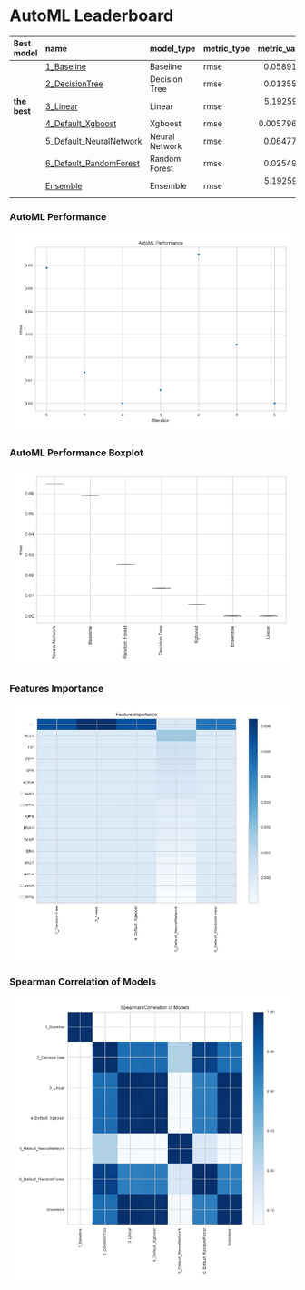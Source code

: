 # AutoML Leaderboard

| Best model   | name                                                         | model_type     | metric_type   |   metric_value |   train_time |
|:-------------|:-------------------------------------------------------------|:---------------|:--------------|---------------:|-------------:|
|              | [1_Baseline](1_Baseline/README.md)                           | Baseline       | rmse          |    0.0589199   |         0.6  |
|              | [2_DecisionTree](2_DecisionTree/README.md)                   | Decision Tree  | rmse          |    0.0135558   |         1.35 |
| **the best** | [3_Linear](3_Linear/README.md)                               | Linear         | rmse          |    5.19259e-17 |         1.3  |
|              | [4_Default_Xgboost](4_Default_Xgboost/README.md)             | Xgboost        | rmse          |    0.00579678  |         1.71 |
|              | [5_Default_NeuralNetwork](5_Default_NeuralNetwork/README.md) | Neural Network | rmse          |    0.0647758   |         0.62 |
|              | [6_Default_RandomForest](6_Default_RandomForest/README.md)   | Random Forest  | rmse          |    0.0254998   |         1.63 |
|              | [Ensemble](Ensemble/README.md)                               | Ensemble       | rmse          |    5.19259e-17 |         0.12 |

### AutoML Performance
![AutoML Performance](ldb_performance.png)

### AutoML Performance Boxplot
![AutoML Performance Boxplot](ldb_performance_boxplot.png)

### Features Importance
![features importance across models](features_heatmap.png)



### Spearman Correlation of Models
![models spearman correlation](correlation_heatmap.png)


